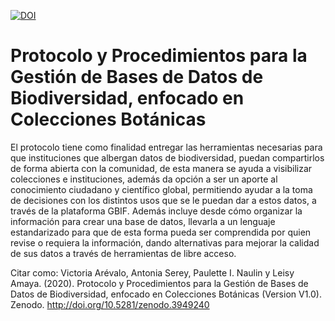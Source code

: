 [![DOI](https://zenodo.org/badge/DOI/10.5281/zenodo.3949240.svg)](https://doi.org/10.5281/zenodo.3949240)
# Protocolo y Procedimientos para la Gestión de Bases de Datos de Biodiversidad, enfocado en Colecciones Botánicas
El protocolo tiene como finalidad entregar las herramientas necesarias para que instituciones que albergan datos de biodiversidad, puedan compartirlos de forma abierta con la comunidad, de esta manera se ayuda a visibilizar colecciones e instituciones, además da opción a ser un aporte al conocimiento ciudadano y científico global, permitiendo ayudar a la toma de decisiones con los distintos usos que se le puedan dar a estos datos, a través de la plataforma GBIF. Además incluye desde cómo organizar la información para crear una base de datos, llevarla a un lenguaje estandarizado para que de esta forma pueda ser comprendida por quien revise o requiera la información, dando alternativas para mejorar la calidad de sus datos a través de herramientas de libre acceso.

Citar como: Victoria Arévalo, Antonia Serey, Paulette I. Naulin y Leisy Amaya. (2020). Protocolo y Procedimientos para la Gestión de Bases de Datos de Biodiversidad, enfocado en Colecciones Botánicas (Version V1.0). Zenodo. http://doi.org/10.5281/zenodo.3949240
